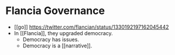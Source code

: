 # Flancia Governance

- [[go]] https://twitter.com/flancian/status/1330192197162045442
- In [[Flancia]], they upgraded democracy.
  - Democracy has issues.
  - Democracy is a [[narrative]].


